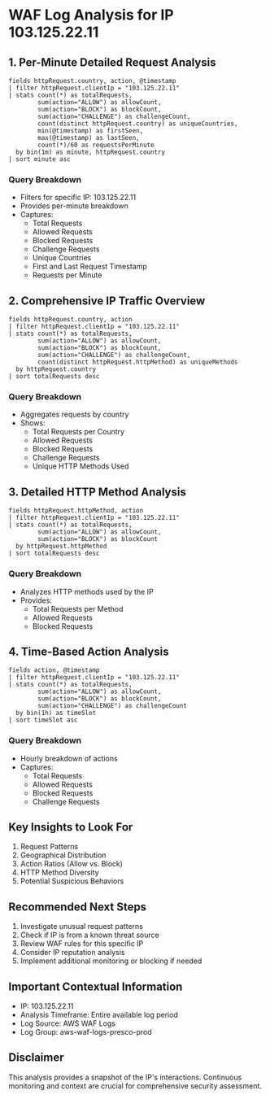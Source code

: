 # WAF Log Analysis for IP 103.125.22.11

## 1. Per-Minute Detailed Request Analysis

```
fields httpRequest.country, action, @timestamp
| filter httpRequest.clientIp = "103.125.22.11"
| stats count(*) as totalRequests, 
        sum(action="ALLOW") as allowCount, 
        sum(action="BLOCK") as blockCount,
        sum(action="CHALLENGE") as challengeCount,
        count(distinct httpRequest.country) as uniqueCountries,
        min(@timestamp) as firstSeen,
        max(@timestamp) as lastSeen,
        count(*)/60 as requestsPerMinute
  by bin(1m) as minute, httpRequest.country
| sort minute asc
```

### Query Breakdown
- Filters for specific IP: 103.125.22.11
- Provides per-minute breakdown
- Captures:
  - Total Requests
  - Allowed Requests
  - Blocked Requests
  - Challenge Requests
  - Unique Countries
  - First and Last Request Timestamp
  - Requests per Minute

## 2. Comprehensive IP Traffic Overview

```
fields httpRequest.country, action
| filter httpRequest.clientIp = "103.125.22.11"
| stats count(*) as totalRequests, 
        sum(action="ALLOW") as allowCount, 
        sum(action="BLOCK") as blockCount,
        sum(action="CHALLENGE") as challengeCount,
        count(distinct httpRequest.httpMethod) as uniqueMethods
  by httpRequest.country
| sort totalRequests desc
```

### Query Breakdown
- Aggregates requests by country
- Shows:
  - Total Requests per Country
  - Allowed Requests
  - Blocked Requests
  - Challenge Requests
  - Unique HTTP Methods Used

## 3. Detailed HTTP Method Analysis

```
fields httpRequest.httpMethod, action
| filter httpRequest.clientIp = "103.125.22.11"
| stats count(*) as totalRequests, 
        sum(action="ALLOW") as allowCount, 
        sum(action="BLOCK") as blockCount
  by httpRequest.httpMethod
| sort totalRequests desc
```

### Query Breakdown
- Analyzes HTTP methods used by the IP
- Provides:
  - Total Requests per Method
  - Allowed Requests
  - Blocked Requests

## 4. Time-Based Action Analysis

```
fields action, @timestamp
| filter httpRequest.clientIp = "103.125.22.11"
| stats count(*) as totalRequests, 
        sum(action="ALLOW") as allowCount, 
        sum(action="BLOCK") as blockCount,
        sum(action="CHALLENGE") as challengeCount
  by bin(1h) as timeSlot
| sort timeSlot asc
```

### Query Breakdown
- Hourly breakdown of actions
- Captures:
  - Total Requests
  - Allowed Requests
  - Blocked Requests
  - Challenge Requests

## Key Insights to Look For
1. Request Patterns
2. Geographical Distribution
3. Action Ratios (Allow vs. Block)
4. HTTP Method Diversity
5. Potential Suspicious Behaviors

## Recommended Next Steps
1. Investigate unusual request patterns
2. Check if IP is from a known threat source
3. Review WAF rules for this specific IP
4. Consider IP reputation analysis
5. Implement additional monitoring or blocking if needed

## Important Contextual Information
- IP: 103.125.22.11
- Analysis Timeframe: Entire available log period
- Log Source: AWS WAF Logs
- Log Group: aws-waf-logs-presco-prod

## Disclaimer
This analysis provides a snapshot of the IP's interactions. Continuous monitoring and context are crucial for comprehensive security assessment.
